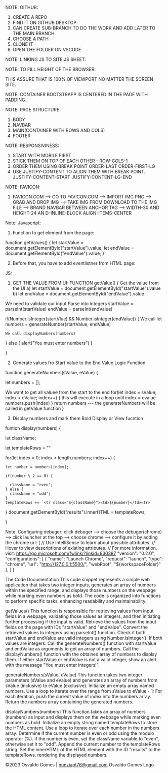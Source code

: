 NOTE: GITHUB:

1. CREATE A REPO
2. FIND IT ON GITHUB DESKTOP
3. CAN CREATE SUB-BRANCH TO DO THE WORK AND ADD LATER TO THE MAIN BRANCH.
4. CHOOSE A PATH
5. CLONE IT
6. OPEN THE FOLDER ON VSCODE

NOTE: LINKING JS TO SITE.JS SHEET: </script>

<script src="/js/site.js"></script>

NOTE: TO FILL HEIGHT OF THE BROWSER:

  <body class="d-flex flex-column h-100"> THIS ASSURE THAT IS 100% OF VIEWPORT NO MATTER THE SCREEN SITE.

NOTE: CONTAINER BOOTSTRAPP IS CENTERED IN THE PAGE WITH PADDING.

NOTE: PAGE STRUCTURE:

1. BODY
2. NAVBAR
3. MAIN(CONTAINER WITH ROWS AND COLS)
4. FOOTER

NOTE: RESPONSIVINESS:

1. START WITH MOBILE FIRST
2. STICK THEM ON TOP OF EACH OTHER - ROW-COLS-1
3. ORDER THEM USING BREAK POINT ORDER-LAST ORDER-FIRST-LG
4. USE JUSTIFY-CONTENT TO ALIGN THEM WITH BREAK POINT. JUSTIFY-CONTENT-START JUSTIFY-CONTENT-LG-END

NOTE: FAVICON:

1. FAVICON.COM --> GO TO FAVICON.COM --> IMPORT IMG PNG --> GRAB AND DROP IMG --> TAKE IMG FROM DOWNLOAD TO THE IMG FILE --> BRAND NAVBAR BETWEEN ANCHOR TAG --> WIDTH-30 AND HEIGHT-24 AN D-INLINE-BLOCK ALIGN-ITEMS-CENTER

Note: Javascript:

1. Function to get element from the page:

function getValues() {
let startValue = document.getElementById("startValue").value;
let endValue = document.getElementById("endValue").value;
}

2. Before that, you have to add eventlistner from HTML page:
<script>
    document
      .getElementById("buttonSubmit")
      .addEventListener("onClick", getValue);
  </script>

JS:

1. GET THE VALUE FROM UI:
   FUNCTION getValue() {
   Get the value from the UI
   a) let startValue = document.getElementById("startValue").value
   b) let endValue = document.getElementById("endValue").value

We need to validate our input
Parse into integers
startValue = parseInt(startValue)
endValue = parseInt(endValue)

if(Number.isInteger(startVlue) && Number.isInteger(endValue)) {
We call let numbers = generateNumber(startValue, endValue)

    We call displayNumbers(numbers)

} else {
alert("You must enter numbers")
}

}

2. Generate values fro Start Value to the End Value
   Logic Function

function generateNumbers(sValue, eValue) {

let numbers = [];

We want to get all valuee from the start to the end
for(let index = sValue; index < eValue; index++) {
this will execute in a loop until index = evalue
numbers.push(index)
}
return numbers --- the generateNumbers will be called in getValue function
}

3. Display numbers and mark them Bold
   Display or View fucntion

funtion display(numbers) {

let className;

let templateRows = ""

for(let index = 0; index < length.numbers; index++) {

    let number = numbers[index];

    if(number % 2 == 0) {

      className = "even";
    } else {
      className = "odd";
    }
    templateRows += `<tr class="${className}"><td>${number}</td><tr>`

}
document.getElementById("results").innerHTML = templateRows;

}

Note: Configuring debuger: click debuger --> choose the debuger(chrome) --> click launcher at the top --> choose chrome --> configure it by adding the chrome url:
{
// Use IntelliSense to learn about possible attributes.
// Hover to view descriptions of existing attributes.
// For more information, visit: https://go.microsoft.com/fwlink/?linkid=830387
"version": "0.2.0",
"configurations": [
{
"name": "Launch Chrome",
"request": "launch",
"type": "chrome",
"url": "http://127.0.0.1:5500/",
"webRoot": "${workspaceFolder}"
},
]
}

The Code Documentation
This code snippet represents a simple web application that takes two integer inputs, generates an array of numbers within the specified range, and displays those numbers on the webpage while marking even numbers as bold. The code is organized into functions to perform specific tasks, enhancing readability and maintainability.

getValues()
This function is responsible for retrieving values from input fields in a webpage, validating those values as integers, and then initiating further processing if the input is valid. Retrieve the values from the input fields on the page with IDs "startValue" and "endValue". Convert the retrieved values to integers using parseInt() function. Check if both startValue and endValue are valid integers using Number.isInteger(). If both values are integers: Call the generateNumbers() function with startValue and endValue as arguments to get an array of numbers. Call the displayNumbers() function with the obtained array of numbers to display them. If either startValue or endValue is not a valid integer, show an alert with the message "You must enter integers!".

generateNumbers(sValue, eValue)
This function takes two integer parameters (sValue and eValue) and generates an array of numbers from sValue (inclusive) to eValue (exclusive). Initialize an empty array named numbers. Use a loop to iterate over the range from sValue to eValue - 1: For each iteration, push the current value of index into the numbers array. Return the numbers array containing the generated numbers.

displayNumbers(numbers)
This function takes an array of numbers (numbers) as input and displays them on the webpage while marking even numbers as bold. Initialize an empty string named templateRows to store the HTML content. Use a loop to iterate over each number in the numbers array: Determine if the current number is even or odd using the modulo operator (%). If the number is even, set the className variable to "even", otherwise set it to "odd". Append the current number to the templateRows string. Set the innerHTML of the HTML element with the ID "results" to the templateRows, rendering the displayed numbers.

©2023 Osvaldo Gomes | nunziapt76@gmail.com
Osvaldo Gomes Logo

